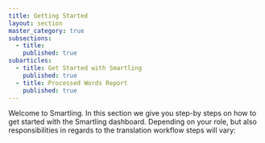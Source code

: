 ```yaml
---
title: Getting Started
layout: section
master_category: true
subsections:
  - title:
    published: true
subarticles:
  - title: Get Started with Smartling
    published: true
  - title: Processed Words Report
    published: true
---
```



Welcome to Smartling. In this section we give you step-by steps on how to get started with the Smartling dashboard. Depending on your role, but also responsibilities in regards to the translation workflow steps will vary:&nbsp;

&nbsp;